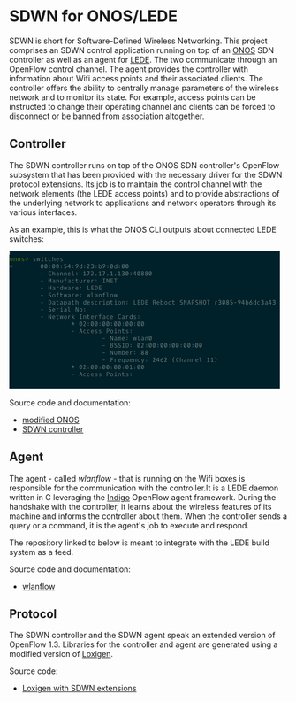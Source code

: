 # SDWN for ONOS/LEDE

SDWN is short for Software-Defined Wireless Networking. This project comprises an SDWN control application running on top of an [ONOS](https://onosproject.org) SDN controller as well as an agent for [LEDE](https://ledeproject.org). The two communicate through an OpenFlow control channel. The agent provides the controller with information about Wifi access points and their associated clients. The controller offers the ability to centrally manage parameters of the wireless network and to monitor its state. For example, access points can be instructed to change their operating channel and clients can be forced to disconnect or be banned from association altogether.

## Controller

The SDWN controller runs on top of the ONOS SDN controller's OpenFlow subsystem that has been provided with the necessary driver for the SDWN protocol extensions. Its job is to maintain the control channel with the network elements (the LEDE access points) and to provide abstractions of the underlying network to applications and network operators through its various interfaces.

As an example, this is what the ONOS CLI outputs about connected LEDE switches:

![](assets/img/switches.png)

Source code and documentation:
- [modified ONOS](https://github.com/berlin-open-wireless-lab/sdwn-onos)
- [SDWN controller](https://github.com/berlin-open-wireless-lab/sdwn-controller)


## Agent

The agent - called _wlanflow_ - that is running on the Wifi boxes is responsible for the communication with the controller.It is a LEDE daemon written in C leveraging the [Indigo](https://github.com/floodlight/indigo) OpenFlow agent framework. During the handshake with the controller, it learns about the wireless features of its machine and informs the controller about them. When the controller sends a query or a command, it is the agent's job to execute and respond.

The repository linked to below is meant to integrate with the LEDE build system as a feed.

Source code and documentation:
- [wlanflow](https://github.com/berlin-open-wireless-lab/sdwn-agent)


## Protocol

The SDWN controller and the SDWN agent speak an extended version of OpenFlow 1.3. Libraries for the controller and agent are generated using a modified version of [Loxigen](https://github.com/floodlight/loxigen).

Source code:
- [Loxigen with SDWN extensions](https://github.com/berlin-open-wireless-lab/sdwn-loxigen)